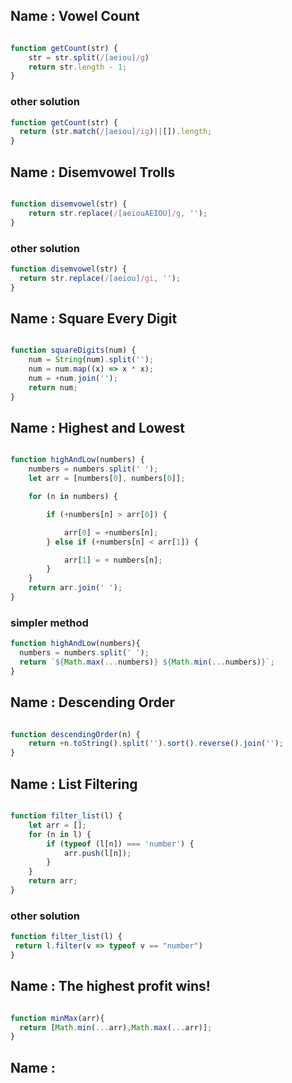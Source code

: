 ## Name : Vowel Count

```js

function getCount(str) {
    str = str.split(/[aeiou]/g)
    return str.length - 1;
}

```

### other solution

```js
function getCount(str) {
  return (str.match(/[aeiou]/ig)||[]).length;
}
```

## Name : Disemvowel Trolls

```js

function disemvowel(str) {
    return str.replace(/[aeiouAEIOU]/g, '');
}

```

### other solution
```js
function disemvowel(str) {
  return str.replace(/[aeiou]/gi, '');
}
```

## Name : Square Every Digit

```js

function squareDigits(num) {
    num = String(num).split('');
    num = num.map((x) => x * x);
    num = +num.join('');
    return num;
}

```

## Name : Highest and Lowest

```js

function highAndLow(numbers) {
    numbers = numbers.split(' ');
    let arr = [numbers[0], numbers[0]];

    for (n in numbers) {

        if (+numbers[n] > arr[0]) {

            arr[0] = +numbers[n];
        } else if (+numbers[n] < arr[1]) {

            arr[1] = + numbers[n];
        }
    }
    return arr.join(' ');
}

```

### simpler method

```js
function highAndLow(numbers){
  numbers = numbers.split(' ');
  return `${Math.max(...numbers)} ${Math.min(...numbers)}`;
}
```

## Name : Descending Order

```js

function descendingOrder(n) {
    return +n.toString().split('').sort().reverse().join('');
}

```

## Name : List Filtering

```js

function filter_list(l) {
    let arr = [];
    for (n in l) {
        if (typeof (l[n]) === 'number') {
            arr.push(l[n]);
        }
    }
    return arr;
}

```

### other solution

```js
function filter_list(l) {
 return l.filter(v => typeof v == "number")
}
```

## Name : The highest profit wins!

```js

function minMax(arr){
  return [Math.min(...arr),Math.max(...arr)];
}

```

## Name : 

```js



```